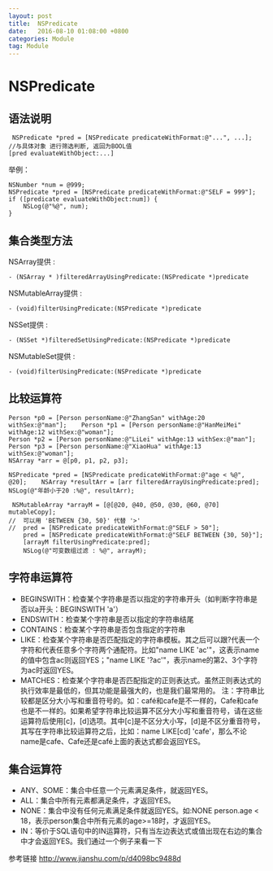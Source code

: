 ```yaml
---
layout: post
title:  NSPredicate
date:   2016-08-10 01:08:00 +0800
categories: Module
tag: Module
---
```

# NSPredicate  

## 语法说明  

```
 NSPredicate *pred = [NSPredicate predicateWithFormat:@"...", ...];
//与具体对象 进行筛选判断, 返回为BOOL值
[pred evaluateWithObject:...]
```  

举例：  

```
NSNumber *num = @999;
NSPredicate *pred = [NSPredicate predicateWithFormat:@"SELF = 999"];
if ([predicate evaluateWithObject:num]) {
    NSLog(@"%@", num);
}
```  

## 集合类型方法  

NSArray提供 :  

```
- (NSArray * )filteredArrayUsingPredicate:(NSPredicate *)predicate
```    


NSMutableArray提供 :  

```
- (void)filterUsingPredicate:(NSPredicate *)predicate
```  

NSSet提供 :  

```
- (NSSet *)filteredSetUsingPredicate:(NSPredicate *)predicate
```  

NSMutableSet提供 :  

```
- (void)filterUsingPredicate:(NSPredicate *)predicate
```  

## 比较运算符  

```
Person *p0 = [Person personName:@"ZhangSan" withAge:20 withSex:@"man"];    Person *p1 = [Person personName:@"HanMeiMei" withAge:12 withSex:@"woman"];
Person *p2 = [Person personName:@"LiLei" withAge:13 withSex:@"man"];
Person *p3 = [Person personName:@"XiaoHua" withAge:13 withSex:@"woman"];
NSArray *arr = @[p0, p1, p2, p3];

NSPredicate *pred = [NSPredicate predicateWithFormat:@"age < %@", @20];    NSArray *resultArr = [arr filteredArrayUsingPredicate:pred];
NSLog(@"年龄小于20 :%@", resultArr);

 NSMutableArray *arrayM = [@[@20, @40, @50, @30, @60, @70] mutableCopy];
//  可以用 'BETWEEN {30, 50}' 代替 '>'
//  pred = [NSPredicate predicateWithFormat:@"SELF > 50"];
    pred = [NSPredicate predicateWithFormat:@"SELF BETWEEN {30, 50}"];
    [arrayM filterUsingPredicate:pred];
    NSLog(@"可变数组过滤 : %@", arrayM);
```  

## 字符串运算符  

* BEGINSWITH：检查某个字符串是否以指定的字符串开头（如判断字符串是否以a开头：BEGINSWITH 'a'）
* ENDSWITH：检查某个字符串是否以指定的字符串结尾
* CONTAINS：检查某个字符串是否包含指定的字符串
* LIKE：检查某个字符串是否匹配指定的字符串模板。其之后可以跟?代表一个字符和代表任意多个字符两个通配符。比如"name LIKE 'ac'"，这表示name的值中包含ac则返回YES；"name LIKE '?ac'"，表示name的第2、3个字符为ac时返回YES。
* MATCHES：检查某个字符串是否匹配指定的正则表达式。虽然正则表达式的执行效率是最低的，但其功能是最强大的，也是我们最常用的。
注：字符串比较都是区分大小写和重音符号的。如：café和cafe是不一样的，Cafe和cafe也是不一样的。如果希望字符串比较运算不区分大小写和重音符号，请在这些运算符后使用[c]，[d]选项。其中[c]是不区分大小写，[d]是不区分重音符号，其写在字符串比较运算符之后，比如：name LIKE[cd] 'cafe'，那么不论name是cafe、Cafe还是café上面的表达式都会返回YES。  

## 集合运算符  

* ANY、SOME：集合中任意一个元素满足条件，就返回YES。
* ALL：集合中所有元素都满足条件，才返回YES。
* NONE：集合中没有任何元素满足条件就返回YES。如:NONE person.age < 18，表示person集合中所有元素的age>=18时，才返回YES。
* IN：等价于SQL语句中的IN运算符，只有当左边表达式或值出现在右边的集合中才会返回YES。我们通过一个例子来看一下  


参考链接 <http://www.jianshu.com/p/d4098bc9488d>
